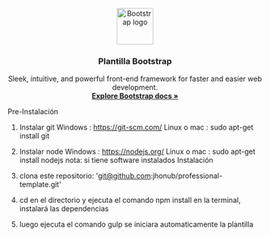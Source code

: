 <p align="center">
  <a href="https://getbootstrap.com/">
    <img src="https://getbootstrap.com/docs/4.3/assets/brand/bootstrap-solid.svg" alt="Bootstrap logo" width="72" height="72">
  </a>
</p>
<h3 align="center"> Plantilla Bootstrap</h3>
<p align="center">
    Sleek, intuitive, and powerful front-end framework for faster and easier web development.
    <br>
    <a href="https://getbootstrap.com/docs/4.3/"><strong>Explore Bootstrap docs »</strong></a>
</p>

Pre-Instalación
1. Instalar git 
Windows :  https://git-scm.com/
Linux o mac : sudo apt-get install git
2. Instalar node
Windows : https://nodejs.org/
Linux o mac : sudo apt-get install nodejs
nota: si tiene software instalados 
Instalación

1. clona este repositorio: 'git@github.com:jhonub/professional-template.git'
2. cd en el directorio y ejecuta el comando npm install en la terminal, instalará las dependencias
3. luego ejecuta el comando gulp se iniciara automaticamente la plantilla
